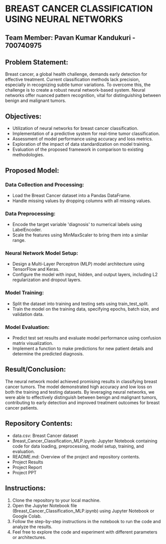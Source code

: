 # BREAST CANCER CLASSIFICATION USING NEURAL NETWORKS

## Team Member: Pavan Kumar Kandukuri - 700740975

## Problem Statement:
Breast cancer, a global health challenge, demands early detection for effective treatment. Current classification methods lack precision, especially in recognizing subtle tumor variations. To overcome this, the challenge is to create a robust neural network-based system. Neural networks offer nuanced pattern recognition, vital for distinguishing between benign and malignant tumors.

## Objectives:
- Utilization of neural networks for breast cancer classification.
- Implementation of a predictive system for real-time tumor classification.
- Assessment of model performance using accuracy and loss metrics.
- Exploration of the impact of data standardization on model training.
- Evaluation of the proposed framework in comparison to existing methodologies.

## Proposed Model:

### Data Collection and Processing:
- Load the Breast Cancer dataset into a Pandas DataFrame.
- Handle missing values by dropping columns with all missing values.

### Data Preprocessing:
- Encode the target variable 'diagnosis' to numerical labels using LabelEncoder.
- Scale the features using MinMaxScaler to bring them into a similar range.

### Neural Network Model Setup:
- Design a Multi-Layer Perceptron (MLP) model architecture using TensorFlow and Keras.
- Configure the model with input, hidden, and output layers, including L2 regularization and dropout layers.

### Model Training:
- Split the dataset into training and testing sets using train_test_split.
- Train the model on the training data, specifying epochs, batch size, and validation data.

### Model Evaluation:
- Predict test set results and evaluate model performance using confusion matrix visualization.
- Implement a function to make predictions for new patient details and determine the predicted diagnosis.

## Result/Conclusion:
The neural network model achieved promising results in classifying breast cancer tumors. The model demonstrated high accuracy and low loss on both the training and testing datasets. By leveraging neural networks, we were able to effectively distinguish between benign and malignant tumors, contributing to early detection and improved treatment outcomes for breast cancer patients.


## Repository Contents:
- data.csv: Breast Cancer dataset
- Breast_Cancer_Classification_MLP.ipynb: Jupyter Notebook containing code for data loading, preprocessing, model setup, training, and evaluation.
- README.md: Overview of the project and repository contents.
- Project Results
- Project Report
- Project PPT

## Instructions:
1. Clone the repository to your local machine.
2. Open the Jupyter Notebook file (Breast_Cancer_Classification_MLP.ipynb) using Jupyter Notebook or Google Colab.
3. Follow the step-by-step instructions in the notebook to run the code and analyze the results.
4. Feel free to explore the code and experiment with different parameters or architectures.


